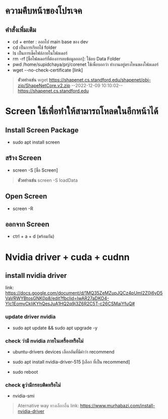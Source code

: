 # ความคืบหน้าของโปรเจค

## **คำสั่งเพิ่มเติม** 
* cd + enter : ออกไป main base ของ dev 
* cd เป็นการเรียกใช้ folder 
* ls เป็นการเช็คไฟล์ภายในโฟลเดอร์
* rm -rf [ชื่อโฟลเดอร์ที่ต้องการลบข้อมูลออก]: ใช้ลบ Data Folder 
* pwd /home/supidchaya/prj/corenet ใช้เพื่อบอกว่า ทำงานอยู่ตรงไหนของโฟลเดอร์
* wget --no-check-certificate [link] 
> **ตัวอย่างเช่น** 
wget https://shapenet.cs.standford.edu/shapenet/obj-zip/ShapeNetCore.v2.zip 
--2022-12-09 10:10:02-- https://shapenet.cs.standford.edu 

# Screen ใช้เพื่อทำให้สามารถโหลดในอีกหน้าได้
## Install Screen Package

* sudo apt install screen

## สร้าง Screen 
* screen -S [ชื่อ Screen]
> **ตัวอย่างเช่น** 
screen -S loadData

## Open Screen
* screen -R

## ออกจาก Screen
* ctrl + a + d (พร้อมกัน)

# Nvidia driver + cuda + cudnn
## install nvidia driver 
link: https://docs.google.com/document/d/1MQ35ZeMZupJQCz4pUmI2Z0j6yD5VaVRWYBtosGNK0p8/edit?fbclid=IwAR27aDKO4-YIc1EomyCkIiKYhQesJuA1HQ2q9j3Z6R2C5T-c26CSMaiYfuQ# 

### update driver nvidia 
* sudo apt update && sudo apt upgrade -y 

### check ว่ามี nvidia ภายในเครื่องหรือไม่ 
* ubuntu-drivers devices 
เลือกอันที่มีคำว่า recommend 

* sudo apt install nvidia-driver-515 [เลือก ที่เป็น recommend]

* sudo reboot

### check ดูว่ามีกรอบติดหรือไม่ 
* nvidia-smi

> Aternative way ทางเลือกอื่น
link: https://www.murhabazi.com/install-nvidia-driver





